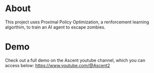 # About
This project uses Proximal Policy Optimization, a renforcement learning algorthim, to train an AI agent to escape zombies.

# Demo
Check out a full demo on the Ascent youtube channel, which you can access below:
https://www.youtube.com/@Ascent2
